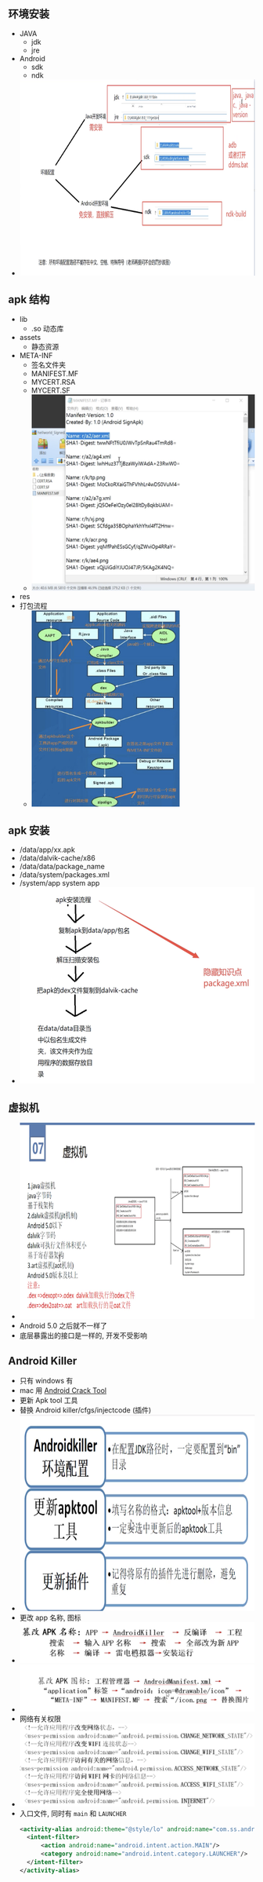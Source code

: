 ## 环境安装
- JAVA 
  - jdk
  - jre
- Android
  - sdk
  - ndk
- <img alt="env" src="../images/环境.png" height="400px" />

## apk 结构
- lib
  - .so 动态库
- assets
  - 静态资源
- META-INF
  - 签名文件夹
  - MANIFEST.MF
  - MYCERT.RSA
  - MYCERT.SF
  - <img alt="sign" src="../images/sign.png" height="400px" />
- res
- 打包流程
  - <img alt="apk compile" src="../images/apk%20compile.png" height="400px" />

## apk 安装
- /data/app/xx.apk
- /data/dalvik-cache/x86
- /data/data/package_name
- /data/system/packages.xml 
- /system/app system app
- <img alt="apk install" src="../images/apk%20install.png " height="400px" />

## 虚拟机
- <img alt="xuniji" src="../images/xuniji.png" height="400px" />
- Android 5.0 之后就不一样了
- 底层暴露出的接口是一样的, 开发不受影响 

## Android Killer
- 只有 windows 有
- mac 用 [Android Crack Tool](https://github.com/Jermic/Android-Crack-Tool/releases)
- 更新 Apk tool 工具 
- 替换 Android killer/cfgs/injectcode (插件)
- <img alt="android killer" src="../images/android%20killer.png" height="400px" />
- 更改 app 名称, 图标
- <img alt="change app name" src="../images/change_app_name.png"/>
- <img alt="change app icon" src="../images/change_app_icon.png"/>
- 网络有关权限
- <img alt="net" src="../images/android_net_permission.png" />
- 入口文件, 同时有 `main` 和 `LAUNCHER`
  ```xml
  <activity-alias android:theme="@style/lo" android:name="com.ss.android.ugc.aweme.splash.SplashActivity" android:screenOrientation="portrait" android:targetActivity="com.ss.android.ugc.aweme.main.MainActivity">
    <intent-filter>
        <action android:name="android.intent.action.MAIN"/>
        <category android:name="android.intent.category.LAUNCHER"/>
    </intent-filter>
  </activity-alias>
  ```